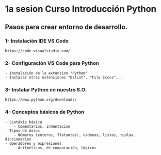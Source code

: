 # 1a sesion Curso Introducción Python
## Pasos para crear entorno de desarrollo.

### 1- Instalación IDE VS Code
    https://code.visualstudio.com/

### 2- Configuración VS Code para Python
    - Instalación de la extension "Python"
    - Instalar otras extensiones "Eslint", "File Icons"...

### 3- Instalar Python en nuestro S.O.
    https://www.python.org/downloads/

### 4- Conceptos básicos de Python
    - Sintáxis básica
        - Comentarios, indentación
    - Tipos de datos
        - Números (enteros, flotantes), cadenas, listas, tuplas, diccionarios
    - Operadores y expresiones
        - Aritméticos, de comparación, lógicos